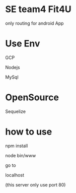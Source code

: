 # SE team4 Fit4U
only routing for android App 

# Use Env

GCP

Nodejs

MySql

# OpenSource

Sequelize

# how to use

npm install

node bin/www

go to

localhost

(this server only use port 80)
